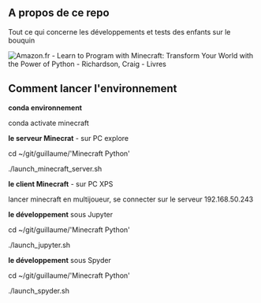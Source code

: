 ## A propos de ce repo

Tout ce qui concerne les développements et tests des enfants sur le bouquin

![Amazon.fr - Learn to Program with Minecraft: Transform Your World with the  Power of Python - Richardson, Craig - Livres](https://images-na.ssl-images-amazon.com/images/I/91JtVSdUR0L.jpg)





## Comment lancer l'environnement



**conda environnement**

conda activate minecraft



**le serveur Minecrat** - sur PC explore

cd ~/git/guillaume/'Minecraft Python'

./launch_minecraft_server.sh



**le client Minecraft** - sur PC XPS

lancer minecraft en multijoueur, se connecter sur le serveur 192.168.50.243



**le développement** sous Jupyter

cd ~/git/guillaume/'Minecraft Python'

./launch_jupyter.sh



**le développement** sous Spyder

cd ~/git/guillaume/'Minecraft Python'

./launch_spyder.sh

